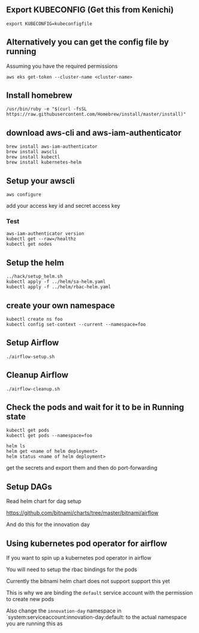 ## Export KUBECONFIG (Get this from Kenichi)
```
export KUBECONFIG=kubeconfigfile
```
## Alternatively you can get the config file by running

Assuming you have the required permissions

```
aws eks get-token --cluster-name <cluster-name>
```


## Install homebrew
```
/usr/bin/ruby -e "$(curl -fsSL https://raw.githubusercontent.com/Homebrew/install/master/install)"
```

## download aws-cli and aws-iam-authenticator

```
brew install aws-iam-authenticator
brew install awscli
brew install kubectl
brew install kubernetes-helm
```

## Setup your awscli
```
aws configure
```
add your access key id and secret access key

### Test
```
aws-iam-authenticator version
kubectl get --raw=/healthz
kubectl get nodes
```
## Setup the helm

```
../hack/setup_helm.sh
kubectl apply -f ../helm/sa-helm.yaml
kubectl apply -f ../helm/rbac-helm.yaml
```

## create your own namespace

```
kubectl create ns foo
kubectl config set-context --current --namespace=foo
```

## Setup Airflow

```
./airflow-setup.sh
```

## Cleanup Airflow

```
./airflow-cleanup.sh
```

## Check the pods and wait for it to be in Running state
```
kubectl get pods
kubectl get pods --namespace=foo
```

```
helm ls
helm get <name of helm deployment>
helm status <name of helm deployment>
```

get the secrets and export them and then do port-forwarding

## Setup DAGs

Read helm chart for dag setup

https://github.com/bitnami/charts/tree/master/bitnami/airflow

And do this for the innovation day

## Using kubernetes pod operator for airflow

If you want to spin up a kubernetes pod operator in airflow

You will need to setup the rbac bindings for the pods

Currently the bitnami helm chart does not support support this yet

This is why we are binding the `default` service account with the permission
to create new pods

Also change the `innovation-day` namespace in
`system:serviceaccount:innovation-day:default: to the actual namespace you
are running this as
